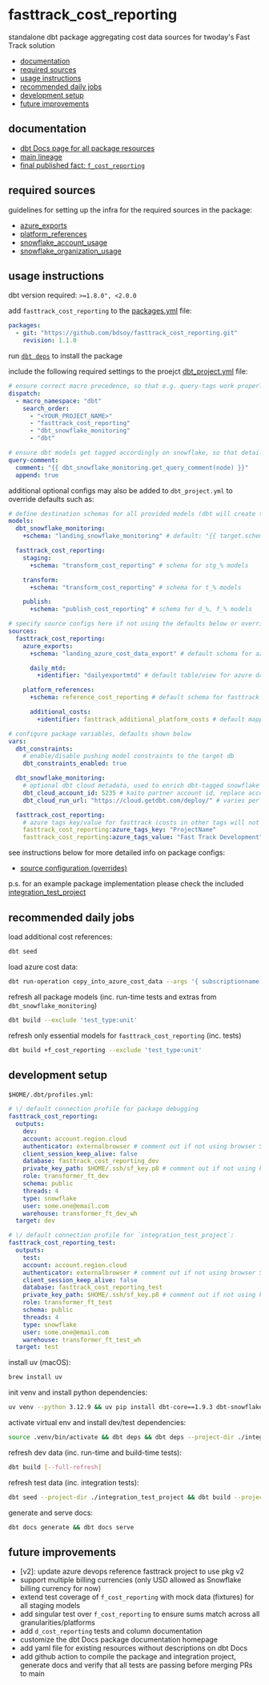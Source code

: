 # fasttrack_cost_reporting
standalone dbt package aggregating cost data sources for twoday's Fast Track solution
- [documentation](#documentation)
- [required sources](#package-sources)
- [usage instructions](#usage-instructions)
- [recommended daily jobs](#recommended-daily-jobs)
- [development setup](#development-setup)
- [future improvements](#future-improvements)

## documentation
- [dbt Docs page for all package resources](https://get-select.github.io/dbt-snowflake-monitoring/#!/overview)
- [main lineage](https://bdsoy.github.io/fasttrack_cost_reporting/#!/overview?g_v=1&g_i=%2Bd_cost_reporting_tags%20%2Bf_cost_reporting)
- [final published fact: `f_cost_reporting`](https://bdsoy.github.io/fasttrack_cost_reporting/#!/model/model.fasttrack_cost_reporting.f_cost_reporting#details)

## required sources
guidelines for setting up the infra for the required sources in the package:
- [azure_exports](https://github.com/bdsoy/fasttrack_cost_reporting/tree/main/models/sources#azure_exports)
- [platform_references](https://github.com/bdsoy/fasttrack_cost_reporting/tree/main/models/sources#platform_references)
- [snowflake_account_usage](https://github.com/bdsoy/fasttrack_cost_reporting/tree/main/models/sources#snowflake_usage)
- [snowflake_organization_usage](https://github.com/bdsoy/fasttrack_cost_reporting/tree/main/models/sources#snowflake_usage)

## usage instructions
dbt version required: `>=1.8.0", <2.0.0`

add `fasttrack_cost_reporting` to the [packages.yml](https://docs.getdbt.com/docs/build/packages#how-do-i-add-a-package-to-my-project) file:
```yaml
packages:
  - git: "https://github.com/bdsoy/fasttrack_cost_reporting.git"
    revision: 1.1.0
```

run [`dbt deps`](https://docs.getdbt.com/reference/commands/deps) to install the package

include the following required settings to the proejct
[dbt_project.yml](https://docs.getdbt.com/reference/dbt_project.yml) file:
```yaml
# ensure correct macro precedence, so that e.g. query-tags work properly without side-effects
dispatch:
  - macro_namespace: "dbt"
    search_order: 
      - "<YOUR_PROJECT_NAME>"
      - "fasttrack_cost_reporting"
      - "dbt_snowflake_monitoring"
      - "dbt"

# ensure dbt models get tagged accordingly on snowflake, so that detailed cost info can be traced
query-comment:
  comment: "{{ dbt_snowflake_monitoring.get_query_comment(node) }}"
  append: true
```

additional optional configs may also be added to `dbt_project.yml` to override defaults such as:
```yaml
# define destination schemas for all provided models (dbt will create them, if not already existing)
models:
  dbt_snowflake_monitoring:
    +schema: "landing_snowflake_monitoring" # default: "{{ target.schema }}"

  fasttrack_cost_reporting:
    staging:
      +schema: "transform_cost_reporting" # schema for stg_% models

    transform:
      +schema: "transform_cost_reporting" # schema for t_% models

    publish:
      +schema: "publish_cost_reporting" # schema for d_%, f_% models

# specify source configs here if not using the defaults below or overriding them somewhere else
sources:
  fasttrack_cost_reporting:
    azure_exports:
      +schema: "landing_azure_cost_data_export" # default schema for azure exports

      daily_mtd:
        +identifier: "dailyexportmtd" # default table/view for azure daily exports (month-to-date)

    platform_references:
      +schema: reference_cost_reporting # default schema for fasttrack mapping tables/seeds

      additional_costs:
        +identifier: fasttrack_additional_platform_costs # default mapping table/view for additional recurring costs

# configure package variables, defaults shown below
vars:
  dbt_constraints:
    # enable/disable pushing model constraints to the target db
    dbt_constraints_enabled: true

  dbt_snowflake_monitoring:
    # optional dbt cloud metadata, used to enrich dbt-tagged snowflake monitoring data
    dbt_cloud_account_id: 5235 # kaito partner account id, replace accordingly
    dbt_cloud_run_url: "https://cloud.getdbt.com/deploy/" # varies per dbt cloud enterprise region

  fasttrack_cost_reporting:
    # azure tags key/value for fasttrack (costs in other tags will not be taken into account)
    fasttrack_cost_reporting:azure_tags_key: "ProjectName"
    fasttrack_cost_reporting:azure_tags_value: "Fast Track Development"
```

see instructions below for more detailed info on package configs:
- [source configuration (overrides)](https://github.com/bdsoy/fasttrack_cost_reporting/tree/main/models/sources#source-configuration-overrides)

p.s. for an example package implementation please check the included
[integration_test_project](https://github.com/bdsoy/fasttrack_cost_reporting/tree/main/integration_test_project)

## recommended daily jobs
load additional cost references:
```sh
dbt seed
```

load azure cost data:
```sh
dbt run-operation copy_into_azure_cost_data --args '{ subscriptionname: [subscription], stagename: [stage] }'
```

refresh all package models (inc. run-time tests and extras from `dbt_snowflake_monitoring`) 
```sh
dbt build --exclude 'test_type:unit'
```

refresh only essential models for `fasttrack_cost_reporting` (inc. tests) 
```sh
dbt build +f_cost_reporting --exclude 'test_type:unit'
```

## development setup
`$HOME/.dbt/profiles.yml`:

```yaml
# \/ default connection profile for package debugging
fasttrack_cost_reporting:
  outputs:
    dev:
    account: account.region.cloud
    authenticator: externalbrowser # comment out if not using browser SSO
    client_session_keep_alive: false
    database: fasttrack_cost_reporting_dev
    private_key_path: $HOME/.ssh/sf_key.p8 # comment out if not using key-pair auth
    role: transformer_ft_dev
    schema: public
    threads: 4
    type: snowflake
    user: some.one@email.com
    warehouse: transformer_ft_dev_wh
  target: dev

# \/ default connection profile for `integration_test_project`:
fasttrack_cost_reporting_test: 
  outputs:
    test:
    account: account.region.cloud
    authenticator: externalbrowser # comment out if not using browser SSO
    client_session_keep_alive: false
    database: fasttrack_cost_reporting_test
    private_key_path: $HOME/.ssh/sf_key.p8 # comment out if not using key-pair auth
    role: transformer_ft_test
    schema: public
    threads: 4
    type: snowflake
    user: some.one@email.com
    warehouse: transformer_ft_test_wh
  target: test
```

install uv (macOS):
```sh
brew install uv
```

init venv and install python dependencies:
```sh
uv venv --python 3.12.9 && uv pip install dbt-core==1.9.3 dbt-snowflake==1.9.2
```

activate virtual env and install dev/test dependencies:
```sh
source .venv/bin/activate && dbt deps && dbt deps --project-dir ./integration_test_project
```

refresh dev data (inc. run-time and build-time tests):
```sh
dbt build [--full-refresh]
```

refresh test data (inc. integration tests):
```sh
dbt seed --project-dir ./integration_test_project && dbt build --project-dir ./integration_test_project
```

generate and serve docs:
```sh
dbt docs generate && dbt docs serve
```

## future improvements
- [v2]: update azure devops reference fasttrack project to use pkg v2
- support multiple billing currencies (only USD allowed as Snowflake billing currency for now)
- extend test coverage of `f_cost_reporting` with mock data (fixtures) for all staging models
- add singular test over `f_cost_reporting` to ensure sums match across all granularities/platforms
- add `d_cost_reporting` tests and column documentation
- customize the dbt Docs package documentation homepage
- add yaml file for existing resources without descriptions on dbt Docs
- add github action to compile the package and integration project, generate docs and verify that
all tests are passing before merging PRs to main
